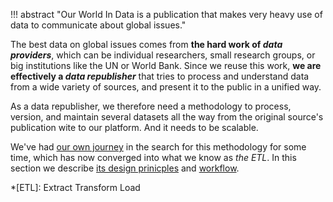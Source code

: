 
!!! abstract "Our World In Data is a publication that makes very heavy use of data to communicate about global issues."

The best data on global issues comes from **the hard work of _data providers_**, which can be individual researchers, small research groups, or big institutions like the UN or World Bank. Since we reuse this work, **we are effectively a _data republisher_** that tries to process and understand data from a wide variety of sources, and present it to the public in a unified way.

As a data republisher, we therefore need a methodology to process, version, and maintain several datasets all the way from the original source's publication wite to our platform. And it needs to be scalable.

We've had [our own journey](our-journey.md) in the search for this methodology for some time, which has now converged into what we know as _the ETL_. In this section we describe [its design prinicples](etl-design.md) and [workflow](workflow/index.md).

*[ETL]: Extract Transform Load